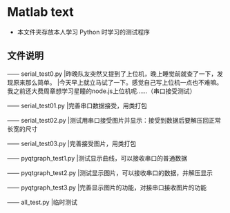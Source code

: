 # Matlab text
 - 本文件夹存放本人学习 Python 时学习的测试程序

## 文件说明
—— serial_test0.py 	|昨晚队友突然又提到了上位机，晚上睡觉前就查了一下，发现原来那么简单。
					|今天早上就立马试了一下。感觉自己写上位机一点也不难嘛。我之前还大费周章想学习星瞳的node.js上位机呢……（串口接受测试）

—— serial_test01.py	|完善串口数据接受，用类打包

—— serial_test02.py	|测试用串口接受图片并显示：接受到数据后要解压回正常长宽的尺寸

—— serial_test03.py	|完善接受图片，用类打包

—— pyqtgraph_test1.py	|测试显示曲线，可以接收串口的普通数据

—— pyqtgraph_test2.py	|测试显示图片，可以接收串口的数据，并解压显示

—— pyqtgraph_test3.py	|完善显示图片的功能，对接串口接收图片的功能

—— all_test.py		|临时测试